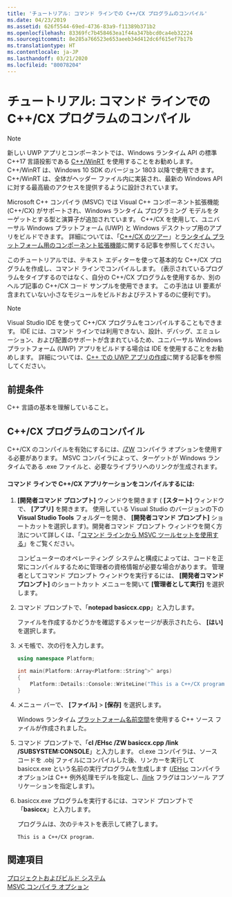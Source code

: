 ```yaml
---
title: 'チュートリアル: コマンド ラインでの C++/CX プログラムのコンパイル'
ms.date: 04/23/2019
ms.assetid: 626f5544-69ed-4736-83a9-f11389b371b2
ms.openlocfilehash: 83369fc7b458463ea1f44a347bbcd0ca4eb32224
ms.sourcegitcommit: 8e285a766523e653aeeb34d412dc6f615ef7b17b
ms.translationtype: HT
ms.contentlocale: ja-JP
ms.lasthandoff: 03/21/2020
ms.locfileid: "80078204"
---
```

# <a name="walkthrough-compiling-a-ccx-program-on-the-command-line"></a>チュートリアル: コマンド ラインでの C++/CX プログラムのコンパイル

> [!NOTE]
> 新しい UWP アプリとコンポーネントでは、Windows ランタイム API の標準 C++17 言語投影である [C++/WinRT](/windows/uwp/cpp-and-winrt-apis/) を使用することをお勧めします。 C++/WinRT は、Windows 10 SDK のバージョン 1803 以降で使用できます。 C++/WinRT は、全体がヘッダー ファイル内に実装され、最新の Windows API に対する最高級のアクセスを提供するように設計されています。

Microsoft C++ コンパイラ (MSVC) では Visual C++ コンポーネント拡張機能 (C++/CX) がサポートされ、Windows ランタイム プログラミング モデルをターゲットとする型と演算子が追加されています。 C++/CX を使用して、ユニバーサル Windows プラットフォーム (UWP) と Windows デスクトップ用のアプリをビルドできます。 詳細については、「[C++/CX のツアー](https://msdn.microsoft.com/magazine/dn166929.aspx)」と[ランタイム プラットフォーム用のコンポーネント拡張機能](../extensions/component-extensions-for-runtime-platforms.md)に関する記事を参照してください。

このチュートリアルでは、テキスト エディターを使って基本的な C++/CX プログラムを作成し、コマンド ラインでコンパイルします。 (表示されているプログラムをタイプするのではなく、自分の C++/CX プログラムを使用するか、別のヘルプ記事の C++/CX コード サンプルを使用できます。 この手法は UI 要素が含まれていない小さなモジュールをビルドおよびテストするのに便利です)。

> [!NOTE]
> Visual Studio IDE を使って C++/CX プログラムをコンパイルすることもできます。 IDE には、コマンド ラインでは利用できない、設計、デバッグ、エミュレーション、および配置のサポートが含まれているため、ユニバーサル Windows プラットフォーム (UWP) アプリをビルドする場合は IDE を使用することをお勧めします。 詳細については、[C++ での UWP アプリの作成](/windows/uwp/get-started/create-a-basic-windows-10-app-in-cpp)に関する記事を参照してください。

## <a name="prerequisites"></a>前提条件

C++ 言語の基本を理解していること。

## <a name="compiling-a-ccx-program"></a>C++/CX プログラムのコンパイル

C++/CX のコンパイルを有効にするには、[/ZW](reference/zw-windows-runtime-compilation.md) コンパイラ オプションを使用する必要があります。 MSVC コンパイラによって、ターゲットが Windows ランタイムである .exe ファイルと、必要なライブラリへのリンクが生成されます。

#### <a name="to-compile-a-ccx-application-on-the-command-line"></a>コマンド ラインで C++/CX アプリケーションをコンパイルするには:

1. **[開発者コマンド プロンプト]** ウィンドウを開きます ( **[スタート]** ウィンドウで、 **[アプリ]** を開きます。 使用している Visual Studio のバージョンの下の **Visual Studio Tools** フォルダーを開き、 **[開発者コマンド プロンプト]** ショートカットを選択します)。開発者コマンド プロンプト ウィンドウを開く方法について詳しくは、「[コマンド ラインから MSVC ツールセットを使用する](building-on-the-command-line.md)」をご覧ください。

   コンピューターのオペレーティング システムと構成によっては、コードを正常にコンパイルするために管理者の資格情報が必要な場合があります。 管理者としてコマンド プロンプト ウィンドウを実行するには、 **[開発者コマンド プロンプト]** のショートカット メニューを開いて **[管理者として実行]** を選択します。

1. コマンド プロンプトで、「**notepad basiccx.cpp**」と入力します。

   ファイルを作成するかどうかを確認するメッセージが表示されたら、 **[はい]** を選択します。

1. メモ帳で、次の行を入力します。

    ```cpp
    using namespace Platform;

    int main(Platform::Array<Platform::String^>^ args)
    {
        Platform::Details::Console::WriteLine("This is a C++/CX program.");
    }
    ```

1. メニュー バーで、 **[ファイル]**  >  **[保存]** を選択します。

   Windows ランタイム [プラットフォーム名前空間](../cppcx/platform-namespace-c-cx.md)を使用する C++ ソース ファイルが作成されました。

1. コマンド プロンプトで、「**cl /EHsc /ZW basiccx.cpp /link /SUBSYSTEM:CONSOLE**」と入力します。 cl.exe コンパイラは、ソース コードを .obj ファイルにコンパイルした後、リンカーを実行して basiccx.exe という名前の実行プログラムを生成します ([/EHsc](reference/eh-exception-handling-model.md) コンパイラ オプションは C++ 例外処理モデルを指定し、[/link](reference/link-pass-options-to-linker.md) フラグはコンソール アプリケーションを指定します)。

1. basiccx.exe プログラムを実行するには、コマンド プロンプトで「**basiccx**」と入力します。

   プログラムは、次のテキストを表示して終了します。

    ```Output
    This is a C++/CX program.
    ```

## <a name="see-also"></a>関連項目

[プロジェクトおよびビルド システム](projects-and-build-systems-cpp.md)<br/>
[MSVC コンパイラ オプション](reference/compiler-options.md)
